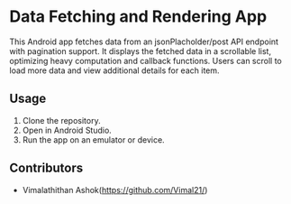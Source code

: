 # Data Fetching and Rendering App

This Android app fetches data from an jsonPlacholder/post API endpoint with pagination support. It displays the fetched data in a scrollable list, optimizing heavy computation and callback functions. Users can scroll to load more data and view additional details for each item.

## Usage

1. Clone the repository.
2. Open in Android Studio.
3. Run the app on an emulator or device.

## Contributors

- Vimalathithan Ashok(https://github.com/Vimal21/)
